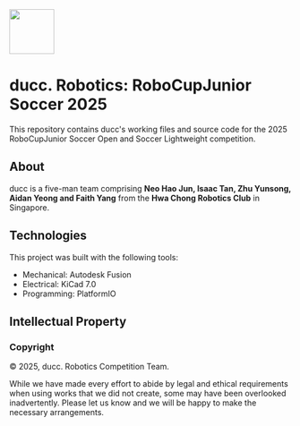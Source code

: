 <img src="assets/icons/logo.png" alt="" width="80"/>

# ducc. Robotics: RoboCupJunior Soccer 2025

This repository contains ducc's working files and source code for the 2025 RoboCupJunior Soccer Open and Soccer Lightweight competition.

## About

ducc is a five-man team comprising **Neo Hao Jun, Isaac Tan, Zhu Yunsong, Aidan Yeong and Faith Yang** from the **Hwa Chong Robotics Club** in Singapore.

## Technologies

This project was built with the following tools:

- Mechanical: Autodesk Fusion
- Electrical: KiCad 7.0
- Programming: PlatformIO

## Intellectual Property

### Copyright

© 2025, ducc. Robotics Competition Team.

While we have made every effort to abide by legal and ethical requirements when using works that we did not create, some may have been overlooked inadvertently. Please let us know and we will be happy to make the necessary arrangements.
